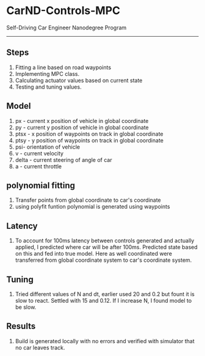 # CarND-Controls-MPC
Self-Driving Car Engineer Nanodegree Program

---

## Steps
1. Fitting a line based on road waypoints
2. Implementing MPC class.
3. Calculating actuator values based on current state
4. Testing and tuning values.

## Model
1. px - current x position of vehicle in global coordinate
2. py - current y position of vehicle in global coordinate
3. ptsx - x position of waypoints on track in global coordinate
4. ptsy - y position of waypoints on track in global coordinate
5. psi- orientation of vehicle
6. v - current velocity 
7. delta - current steering of angle of car
8. a - current throttle

## polynomial fitting
1. Transfer points from global coordinate to car's coordinate
2. using polyfit funtion polynomial is generated using waypoints

## Latency
1. To account for 100ms latency between controls generated and actually applied, I predicted where car will be after 100ms. Predicted state based on this and fed into true model. Here as well coordinated were transferred from global coordinate system to car's coordinate system.

## Tuning
1. Tried different values of N and dt, earlier used 20 and 0.2 but fount it is slow to react. Settled with 15 and 0.12. If I increase N, I found model to be slow. 

## Results
1. Build is generated locally with no errors and verified with simulator that no car leaves track.
